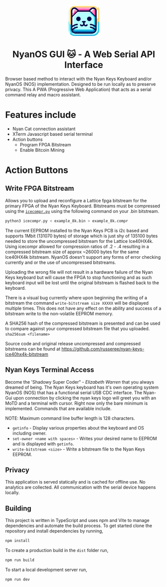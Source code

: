 <div align="center">
 <img src="public/images/logo/icon_square.png" width="100" height="100">
</div>

<div align="center">
    <h1>NyanOS GUI 🐱 - A Web Serial API Interface</h1>
</div>

Browser based method to interact with the Nyan Keys Keyboard and/or NyanOS (NOS) implementation. Designed to be run locally as to preserve privacy. This A PWA (Progressive Web Application) that acts as a serial command relay and macro assistant. 

# Features include 
 - Nyan Cat connection assistant
 - XTerm Javascript based serial terminal
 - Action buttons
   - Program FPGA Bitstream
   - Enable Bitcoin Mining

# Action Buttons
## Write FPGA Bitstream
Allows you to upload and reconfigure a Lattice fpga bitstream for the primary FPGA of the Nyan Keys Keyboard. Bitstreams must be compressed using the [`icecompr.py`](https://github.com/YosysHQ/icestorm/tree/master/icecompr) using the following command on your .bin bitstream.

```sh 
python3 icecompr.py < example_8k.bin > example_8k.compr
```

The current EEPROM installed to the Nyan Keys PCB is i2c based and supports 1Mbit (131070 bytes) of storage which is just shy of 135100 bytes needed to store the uncompressed bitstream for the Lattice Ice40HX4k. Using icecompr allowed for compression ratios of .2 - .4 resulting in a compressed bitstream size of approx ~26000 bytes for the same Ice40HX4k bitstream. NyanOS doesn't support any forms of error checking currently and or the use of uncompressed bitstreams. 

Uploading the wrong file will not result in a hardware failure of the Nyan Keys keyboard but will cause the FPGA to stop functioning and as such keyboard input will be lost until the original bitstream is flashed back to the keyboard. 

There is a visual bug currently where upon beginning the writing of a bitstream the command ```write-bitstream size XXXXX``` will be displayed multiple times. This does not have any effect on the ability and success of a bitstream write to the non-volatile EEPROM memory. 

A SHA256 hash of the compressed bitstream is presented and can be used to compare against your compressed bitstream file that you uploaded. ```sha256sum <filename>```

Source code and original release uncompressed and compressed bitstreams can be found at https://github.com/russeree/nyan-keys-ice40hx4k-bitstream

## Nyan Keys Terminal Access
Become the 'Shadowy Super Coder" - _Elizabeth Warren_ that you always dreamed of being. The Nyan Keys keyboard has it's own operating system NyanOS (NOS) that has a functional serial USB CDC interface. The Nyan-Gui upon connection by clicking the nyan keys logo will greet you with an MoTD and a terminal with cursor. Right now only the bare minimum is implemented. Commands that are available include. 

NOTE: Maximum command line buffer length is 128 characters.

 - ```getinfo``` - Display various properties about the keyboard and OS including owner.
 - ```set-owner <name with spaces>``` - Writes your desired name to EEPROM and is displayed with ```getinfo```.
 - ```write-bitstream <size>``` - Write a bitstream file to the Nyan Keys EEPROM.

## Privacy

This application is served statically and is cached for offline use. No
analytics are collected. All communication with the serial device happens
locally.

## Building

This project is written in TypeScript and uses npm and Vite to manage
dependencies and automate the build process. To get started clone the
repository and install dependencies by running,

```sh
npm install
```

To create a production build in the `dist` folder run,

```sh
npm run build
```

To start a local development server run,

```sh
npm run dev
```

